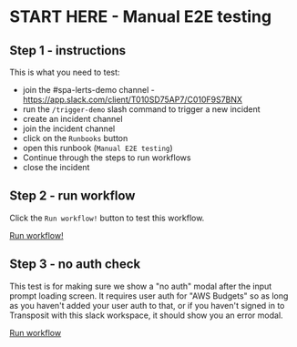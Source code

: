 # START HERE - Manual E2E testing

## Step 1 - instructions

This is what you need to test:

- join the #spa-lerts-demo channel - https://app.slack.com/client/T010SD75AP7/C010F9S7BNX
- run the `/trigger-demo` slash command to trigger a new incident
- create an incident channel
- join the incident channel
- click on the `Runbooks` button
- open this runbook (`Manual E2E testing`)
- Continue through the steps to run workflows
- close the incident

## Step 2 - run workflow

Click the `Run workflow!` button to test this workflow.

[Run workflow!](https://console.demo.transposit.com/mc/t/spackle/actions/e2e_test_workflow)

## Step 3 - no auth check

This test is for making sure we show a "no auth" modal after the input prompt loading screen. It requires
user auth for "AWS Budgets" so as long as you haven't added your user auth to that, or if you haven't signed in to Transposit with this slack workspace, it should show you an error modal.

[Run workflow](https://console.demo.transposit.com/mc/t/spackle/actions/no_auth_shows_modal)
